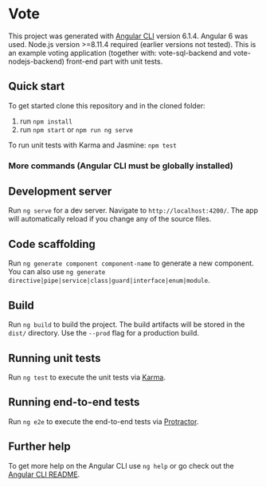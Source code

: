 # Vote

This project was generated with [Angular CLI](https://github.com/angular/angular-cli) version 6.1.4. Angular 6 was used. Node.js version >=8.11.4 required (earlier versions not tested).
This is an example voting application (together with: vote-sql-backend and vote-nodejs-backend) front-end part with unit tests.

## Quick start
To get started clone this repository and in the cloned folder:
1. run `npm install`
2. run `npm start` or `npm run ng serve`

To run unit tests with Karma and Jasmine:
`npm test`

### More commands (Angular CLI must be globally installed)

## Development server

Run `ng serve` for a dev server. Navigate to `http://localhost:4200/`. The app will automatically reload if you change any of the source files.

## Code scaffolding

Run `ng generate component component-name` to generate a new component. You can also use `ng generate directive|pipe|service|class|guard|interface|enum|module`.

## Build

Run `ng build` to build the project. The build artifacts will be stored in the `dist/` directory. Use the `--prod` flag for a production build.

## Running unit tests

Run `ng test` to execute the unit tests via [Karma](https://karma-runner.github.io).

## Running end-to-end tests

Run `ng e2e` to execute the end-to-end tests via [Protractor](http://www.protractortest.org/).

## Further help

To get more help on the Angular CLI use `ng help` or go check out the [Angular CLI README](https://github.com/angular/angular-cli/blob/master/README.md).
